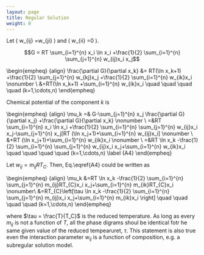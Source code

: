 ```yaml
---
layout: page
title: Regular Solution
weight: 0
---
```


Let \( w_{ij} =w_{ji} \) and \( w_{ii} =0 \).

$$G = RT \sum_{i=1}^{n} x_i \ln x_i +\frac{1}{2} \sum_{i=1}^{n} \sum_{j=1}^{n} w_{ij}x_i x_j$$

\begin{empheq}  {align}
\frac{\partial G}{\partial x_k} &= RT(\ln x_k+1) +\frac{1}{2} \sum_{j=1}^{n} w_{kj}x_j +\frac{1}{2} \sum_{i=1}^{n} w_{ik}x_i \nonumber \\
&=RT(\ln x_k+1) +\sum_{i=1}^{n} w_{ik}x_i \quad \quad \quad \quad (k=1,\cdots,n)
\end{empheq}

Chemical potential of the component $k$ is

\begin{empheq} {align}
\mu_k =& G-\sum_{j=1}^{n} x_j \frac{\partial G}{\partial x_j} +\frac{\partial G}{\partial x_k} \nonumber \\
=&RT \sum_{i=1}^{n} x_i \ln x_i +\frac{1}{2} \sum_{i=1}^{n} \sum_{j=1}^{n} w_{ij}x_i x_j-\sum_{j=1}^{n} x_j[RT (\ln x_j+1)+\sum_{i=1}^{n} w_{ij}x_i] \nonumber \\
&+RT (\ln x_j+1)+\sum_{i=1}^{n} w_{ik}x_i \nonumber \\
=&RT \ln x_k -\frac{1}{2} \sum_{i=1}^{n} \sum_{j=1}^{n} w_{ij}x_i x_j+\sum_{i=1}^{n} w_{ik}x_i \quad \quad \quad \quad (k=1,\cdots,n) \label {A4}
\end{empheq}

Let $w_{ij}=m_{ij}RT_{C}$. Then, Eq.\eqref{A4} could be written as

\begin{empheq}  {align}
\mu_k &=RT \ln x_k -\frac{1}{2} \sum_{i=1}^{n} \sum_{j=1}^{n} m_{ij}RT_{C}x_i x_j+\sum_{i=1}^{n} m_{ik}RT_{C}x_i \nonumber\\
&=RT_{C}\left[\tau \ln x_k -\frac{1}{2} \sum_{i=1}^{n} \sum_{j=1}^{n} m_{ij}x_i x_j+\sum_{i=1}^{n} m_{ik}x_i \right] \quad \quad \quad \quad (k=1,\cdots,n)
\end{empheq}


where $\tau = \frac{T}{T_C}$ is the reduced temperature. As long as every $m_{ij}$ is not a function of $T$, all the phase digrams shoul be identical fotr he same given value of the reduced tempearuret, $\tau$. This statement is also true even the interaction parameter $w_{ij}$ is a function of composition, e.g. a subregular solution model.
